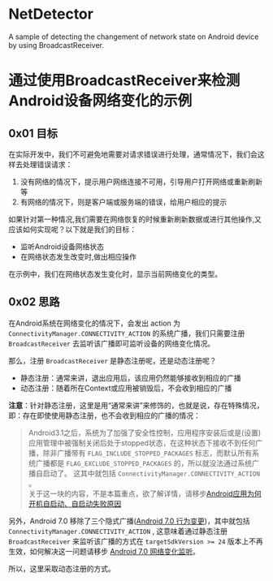 # NetDetector
A sample of detecting the changement of network state on Android device by using BroadcastReceiver.

通过使用BroadcastReceiver来检测Android设备网络变化的示例
========

## 0x01 目标
在实际开发中，我们不可避免地需要对请求错误进行处理，通常情况下，我们会这样去处理错误请求：
1. 没有网络的情况下，提示用户网络连接不可用，引导用户打开网络或重新刷新等
2. 有网络的情况下，则是客户端或服务端的错误，给用户相应的提示

如果针对第一种情况,我们需要在网络恢复的时候重新刷新数据或进行其他操作,又应该如何实现呢？以下就是我们的目标：
* 监听Android设备网络状态
* 在网络状态发生改变时,做出相应操作

在示例中，我们在网络状态发生变化时，显示当前网络变化的类型。

## 0x02 思路
在Android系统在网络变化的情况下，会发出 action 为 `ConnectivityManager.CONNECTIVITY_ACTION` 的系统广播，我们只需要注册 `BroadcastReceiver` 去监听该广播即可监听设备的网络变化情况。

那么，注册  `BroadcastReceiver` 是静态注册呢，还是动态注册呢？
* 静态注册：通常来讲，退出应用后，该应用仍然能够接收到相应的广播
* 动态注册：随着所在Context或应用被销毁后，不会收到相应的广播

**注意**：针对静态注册，这里是用“通常来讲”来修饰的，也就是说，存在特殊情况，即：存在即使使用静态注册，也不会收到相应的广播的情况：
> Android3.1之后，系统为了加强了安全性控制，应用程序安装后或是(设置)应用管理中被强制关闭后处于stopped状态，在这种状态下接收不到任何广播，除非广播带有 `FLAG_INCLUDE_STOPPED_PACKAGES` 标志，而默认所有系统广播都是 `FLAG_EXCLUDE_STOPPED_PACKAGES` 的，所以就没法通过系统广播自启动了。 这其中就包括 `ConnectivityManager.CONNECTIVITY_ACTION` 。     
> 关于这一块的内容，不是本篇重点，欲了解详情，请移步[Android应用为何开机自启动、自启动失败原因](http://www.trinea.cn/android/android-boot_completed-not-work/)

另外，Android 7.0 移除了三个隐式广播([Android 7.0 行为变更](https://developer.android.google.cn/about/versions/nougat/android-7.0-changes.html#bg-opt))，其中就包括 `ConnectivityManager.CONNECTIVITY_ACTION` , 这意味着通过静态注册 `BroadcastReceiver` 来监听该广播的方式在 `targetSdkVersion >= 24` 版本上不再生效，如何解决这一问题请移步 [Android 7.0 网络变化监听](http://relex.me/android-7-connectivity_action/)。

所以，这里采取动态注册的方式。



